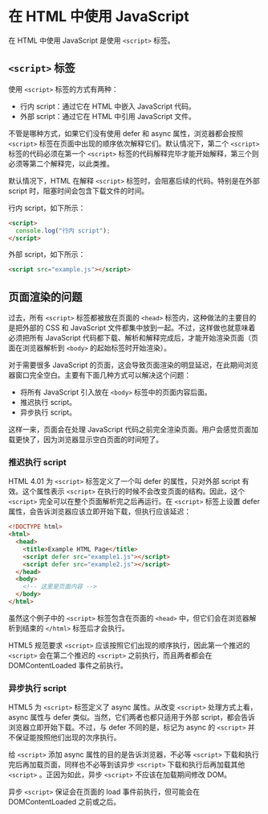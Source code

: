 # 在 HTML 中使用 JavaScript

在 HTML 中使用 JavaScript 是使用 `<script>` 标签。

## `<script>` 标签

使用 `<script>` 标签的方式有两种：

- 行内 script：通过它在 HTML 中嵌入 JavaScript 代码。
- 外部 script：通过它在 HTML 中引用 JavaScript 文件。

不管是哪种方式，如果它们没有使用 defer 和 async 属性，浏览器都会按照 `<script>` 标签在页面中出现的顺序依次解释它们。默认情况下，第二个 `<script>` 标签的代码必须在第一个 `<script>` 标签的代码解释完毕才能开始解释，第三个则必须等第二个解释完，以此类推。

默认情况下，HTML 在解释 `<script>` 标签时，会阻塞后续的代码。特别是在外部 script 时，阻塞时间会包含下载文件的时间。

行内 script，如下所示：

```html
<script>
  console.log("行内 script");
</script>
```

外部 script，如下所示：

```html
<script src="example.js"></script>
```

## 页面渲染的问题

过去，所有 `<script>` 标签都被放在页面的 `<head>` 标签内，这种做法的主要目的是把外部的 CSS 和 JavaScript 文件都集中放到一起。不过，这样做也就意味着必须把所有 JavaScript 代码都下载、解析和解释完成后，才能开始渲染页面（页面在浏览器解析到 `<body>` 的起始标签时开始渲染）。

对于需要很多 JavaScript 的页面，这会导致页面渲染的明显延迟，在此期间浏览器窗口完全空白。主要有下面几种方式可以解决这个问题：

- 将所有 JavaScript 引入放在 `<body>` 标签中的页面内容后面。
- 推迟执行 script。
- 异步执行 script。

这样一来，页面会在处理 JavaScript 代码之前完全渲染页面。用户会感觉页面加载更快了，因为浏览器显示空白页面的时间短了。

### 推迟执行 script

HTML 4.01 为 `<script>` 标签定义了一个叫 defer 的属性，只对外部 script 有效。这个属性表示 `<script>` 在执行的时候不会改变页面的结构。因此，这个 `<script>` 完全可以在整个页面解析完之后再运行。在 `<script>` 标签上设置 defer 属性，会告诉浏览器应该立即开始下载，但执行应该延迟：

```html
<!DOCTYPE html>
<html>
  <head>
    <title>Example HTML Page</title>
    <script defer src="example1.js"></script>
    <script defer src="example2.js"></script>
  </head>
  <body>
    <!-- 这里是页面内容 -->
  </body>
</html>
```

虽然这个例子中的 `<script>` 标签包含在页面的 `<head>` 中，但它们会在浏览器解析到结束的 `</html>` 标签后才会执行。

HTML5 规范要求 `<script>` 应该按照它们出现的顺序执行，因此第一个推迟的 `<script>` 会在第二个推迟的 `<script>` 之前执行，而且两者都会在 DOMContentLoaded 事件之前执行。

### 异步执行 script

HTML5 为 `<script>` 标签定义了 async 属性。从改变 `<script>` 处理方式上看，async 属性与 defer 类似。当然，它们两者也都只适用于外部 script，都会告诉浏览器立即开始下载。不过，与 defer 不同的是，标记为 async 的 `<script>` 并不保证能按照他们出现的次序执行。

给 `<script>` 添加 async 属性的目的是告诉浏览器，不必等 `<script>` 下载和执行完后再加载页面，同样也不必等到该异步 `<script>` 下载和执行后再加载其他 `<script>` 。正因为如此，异步 `<script>` 不应该在加载期间修改 DOM。

异步 `<script>` 保证会在页面的 load 事件前执行，但可能会在 DOMContentLoaded 之前或之后。
